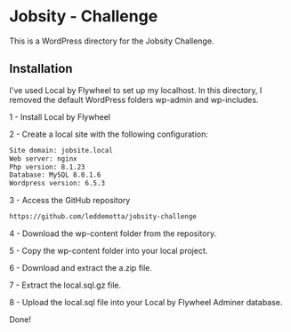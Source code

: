 # Jobsity - Challenge

This is a WordPress directory for the Jobsity Challenge.

## Installation

I've used Local by Flywheel to set up my localhost. In this directory, I removed the default WordPress folders wp-admin and wp-includes.

1 - Install Local by Flywheel

2 - Create a local site with the following configuration:

```bash
Site domain: jobsite.local
Web server: nginx
Php version: 8.1.23
Database: MySQL 8.0.1.6
Wordpress version: 6.5.3
```
3 - Access the GitHub repository

```bash
https://github.com/leddemotta/jobsity-challenge 
```

4 - Download the wp-content folder from the repository.

5 - Copy the wp-content folder into your local project.

6 - Download and extract the a.zip file.

7 - Extract the local.sql.gz file.

8 - Upload the local.sql file into your Local by Flywheel Adminer database.

Done!